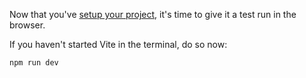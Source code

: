Now that you've [setup your project](create-project), it's time to give it a
test run in the browser.

If you haven't started Vite in the terminal, do so now:

```sh
npm run dev
```
